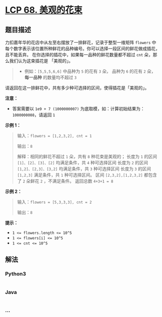 # [LCP 68. 美观的花束](https://leetcode.cn/problems/1GxJYY)



## 题目描述

<!-- 这里写题目描述 -->

力扣嘉年华的花店中从左至右摆放了一排鲜花，记录于整型一维矩阵 `flowers` 中每个数字表示该位置所种鲜花的品种编号。你可以选择一段区间的鲜花做成插花，且不能丢弃。
在你选择的插花中，如果每一品种的鲜花数量都不超过 `cnt` 朵，那么我们认为这束插花是 「美观的」。
> - 例如：`[5,5,5,6,6]` 中品种为 `5` 的花有 `3` 朵， 品种为 `6` 的花有 `2` 朵，**每一品种** 的数量均不超过 `3`

请返回在这一排鲜花中，共有多少种可选择的区间，使得插花是「美观的」。

**注意：**
- 答案需要以 `1e9 + 7 (1000000007)` 为底取模，如：计算初始结果为：`1000000008`，请返回 `1`

**示例 1：**
>输入：`flowers = [1,2,3,2], cnt = 1`
>
>输出：`8`
>
>解释：相同的鲜花不超过 `1` 朵，共有 `8` 种花束是美观的；
>长度为 `1` 的区间 `[1]、[2]、[3]、[2]` 均满足条件，共 `4` 种可选择区间
>长度为 `2` 的区间 `[1,2]、[2,3]、[3,2]` 均满足条件，共 `3` 种可选择区间
>长度为 `3` 的区间 `[1,2,3]` 满足条件，共 `1` 种可选择区间。
>区间 `[2,3,2],[1,2,3,2]` 都包含了 `2` 朵鲜花 `2` ，不满足条件。
>返回总数 `4+3+1 = 8`

**示例 2：**
>输入：`flowers = [5,3,3,3], cnt = 2`
>
>输出：`8`

**提示：**
- `1 <= flowers.length <= 10^5`
- `1 <= flowers[i] <= 10^5`
- `1 <= cnt <= 10^5`

## 解法

<!-- 这里可写通用的实现逻辑 -->

<!-- tabs:start -->

### **Python3**

<!-- 这里可写当前语言的特殊实现逻辑 -->

```python

```

### **Java**

<!-- 这里可写当前语言的特殊实现逻辑 -->

```java

```

### **...**

```

```

<!-- tabs:end -->
